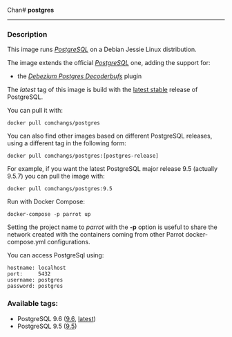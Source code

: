 Chan# **postgres**
___

### Description

This image runs [*PostgreSQL*](https://www.postgresql.org/) on a Debian Jessie Linux distribution.

The image extends the official [*PostgreSQL*](https://hub.docker.com/_/postgres/) one, adding the support for:

 * the [*Debezium Postgres Decoderbufs*](https://github.com/debezium/postgres-decoderbufs.git) plugin

The *latest* tag of this image is build with the [latest stable](https://www.postgresql.org/) release of PostgreSQL.

You can pull it with:

    docker pull comchangs/postgres


You can also find other images based on different PostgreSQL releases, using a different tag in the following form:

    docker pull comchangs/postgres:[postgres-release]


For example, if you want the latest PostgreSQL major release 9.5 (actually 9.5.7) you can pull the image with:

    docker pull comchangs/postgres:9.5

Run with Docker Compose:

    docker-compose -p parrot up

Setting the project name to *parrot* with the **-p** option is useful to share the network created with the containers coming from other Parrot docker-compose.yml configurations.

You can access PostgreSql using:

    hostname: localhost
    port:     5432
    username: postgres
    password: postgres

### Available tags:

- PostgreSQL 9.6 ([9.6](https://github.com/comchangs/docker-postgres/blob/9.6/Dockerfile), [latest](https://github.com/comchangs/docker-postgres/blob/latest/Dockerfile))
- PostgreSQL 9.5 ([9.5](https://github.com/comchangs/docker-postgres/blob/9.5/Dockerfile))
